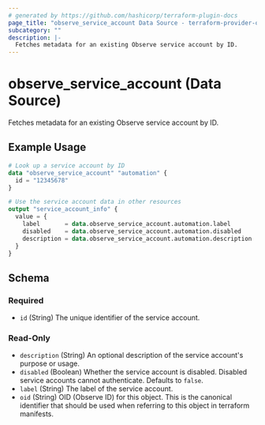 ```yaml
---
# generated by https://github.com/hashicorp/terraform-plugin-docs
page_title: "observe_service_account Data Source - terraform-provider-observe"
subcategory: ""
description: |-
  Fetches metadata for an existing Observe service account by ID.
---
```


# observe_service_account (Data Source)

Fetches metadata for an existing Observe service account by ID.

## Example Usage

```terraform
# Look up a service account by ID
data "observe_service_account" "automation" {
  id = "12345678"
}

# Use the service account data in other resources
output "service_account_info" {
  value = {
    label       = data.observe_service_account.automation.label
    disabled    = data.observe_service_account.automation.disabled
    description = data.observe_service_account.automation.description
  }
}
```

<!-- schema generated by tfplugindocs -->
## Schema

### Required

- `id` (String) The unique identifier of the service account.

### Read-Only

- `description` (String) An optional description of the service account's purpose or usage.
- `disabled` (Boolean) Whether the service account is disabled. Disabled service accounts cannot authenticate. Defaults to `false`.
- `label` (String) The label of the service account.
- `oid` (String) OID (Observe ID) for this object. This is the canonical identifier that
should be used when referring to this object in terraform manifests.
